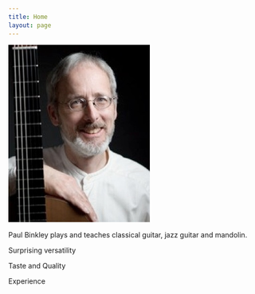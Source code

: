 ```yaml
---
title: Home
layout: page
---
```


![](Home_files/ContactSheet-006_2.jpg)

Paul Binkley plays and teaches classical guitar, jazz guitar and mandolin.

Surprising versatility

Taste and Quality

Experience

